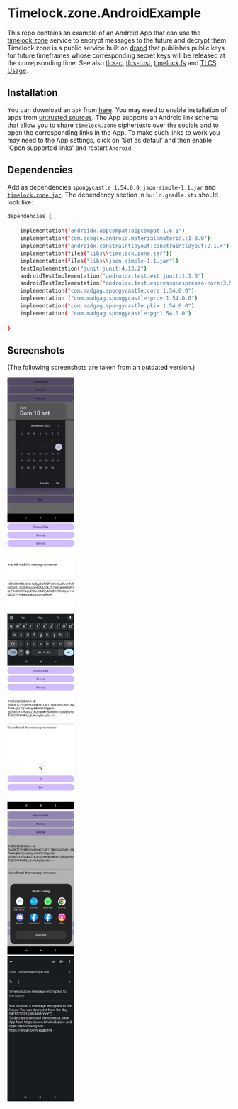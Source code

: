 # Timelock.zone.AndroidExample
This repo contains an example of an Android App that can use the [timelock.zone](https://www.timelock.zone) service to encrypt messages to the future and decrypt them. Timelock.zone is a public service built on [drand](https://drand.love) that publishes public keys for future timeframes whose corresponding secret keys will be released at the correpsonding time.
See also [tlcs-c](https://github.com/aragonzkresearch/tlcs-c/), [tlcs-rust](https://github.com/aragonzkresearch/tlcs-rust/), [timelock.fs](https://github.com/vincenzoiovino/timelock.fs) and [TLCS Usage](https://github.com/aragonzkresearch/tlcs-c/blob/main/examples/howtoencrypt.md).

## Installation
You can download an `apk` from [here](https://github.com/vincenzoiovino/Timelock.zone.AndroidExample/blob/master/timelock.zone.apk). You may need to enable installation of apps from [untrusted sources](https://www.wikihow.com/Allow-Apps-from-Unknown-Sources-on-Android).
The App supports an Android link schema that allow you to share `timelock.zone` ciphertexts over the socials and to open the corresponding links in the App. To make such links to work you may need to the App settings, click on 'Set as defaul'  and then enable 'Open supported links' and restart `Android`.

## Dependencies
Add as dependencies ``spongycastle 1.54.0.0``, ``json-simple-1.1.jar`` and [``timelock.zone.jar``](https://github.com/vincenzoiovino/TimelockJavaAPI/tree/main). 
The dependency section in `build.gradle.kts` should look like:

```bash
dependencies {

    implementation("androidx.appcompat:appcompat:1.6.1")
    implementation("com.google.android.material:material:1.8.0")
    implementation("androidx.constraintlayout:constraintlayout:2.1.4")
    implementation(files("libs\\timelock.zone.jar"))
    implementation(files("libs\\json-simple-1.1.jar"))
    testImplementation("junit:junit:4.13.2")
    androidTestImplementation("androidx.test.ext:junit:1.1.5")
    androidTestImplementation("androidx.test.espresso:espresso-core:3.5.1")
    implementation("com.madgag.spongycastle:core:1.54.0.0")
    implementation ("com.madgag.spongycastle:prov:1.54.0.0")
    implementation("com.madgag.spongycastle:pkix:1.54.0.0")
    implementation( "com.madgag.spongycastle:pg:1.54.0.0")

}
```

## Screenshots
(The following screenshots are taken from an outdated version.)

<img src="screenshotlock1.jpg" width="30%" height="30%" />
<br>
<img src="screenshotlock2.jpg" width="30%" height="30%" />
<br>
<img src="screenshotlock3.jpg" width="30%" height="30%" />
<br>
<img src="screenshotlock4.jpg" width="30%" height="30%" />
<br>
<img src="screenshotlock5.jpg" width="30%" height="30%" />


